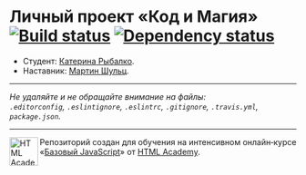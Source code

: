 # Личный проект «Код и Магия» [![Build status][travis-image]][travis-url] [![Dependency status][dependency-image]][dependency-url]

* Студент: [Катерина Рыбалко](https://up.htmlacademy.ru/javascript/4/user/12332).
* Наставник: [Мартин Шульц](https://htmlacademy.ru/profile/id201567).

---

_Не удаляйте и не обращайте внимание на файлы:_<br>
_`.editorconfig`, `.eslintignore`, `.eslintrc`, `.gitignore`, `.travis.yml`, `package.json`._

---

<a href="https://htmlacademy.ru/intensive/javascript"><img align="left" width="50" height="50" title="HTML Academy" src="https://up.htmlacademy.ru/static/img/intensive/javascript/logo-for-github.svg"></a>

Репозиторий создан для обучения на интенсивном онлайн‑курсе «[Базовый JavaScript](https://htmlacademy.ru/intensive/javascript)» от [HTML Academy](https://htmlacademy.ru).

[travis-image]: https://travis-ci.org/htmlacademy-javascript/12332-code-and-magick.svg?branch=master
[travis-url]: https://travis-ci.org/htmlacademy-javascript/12332-code-and-magick
[dependency-image]: https://david-dm.org/htmlacademy-javascript/12332-code-and-magick.svg?style=flat-square
[dependency-url]: https://david-dm.org/htmlacademy-javascript/12332-code-and-magick
